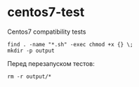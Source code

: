 # centos7-test
Centos7 compatibility tests

```
find . -name "*.sh" -exec chmod +x {} \;
mkdir -p output
```
Перед перезапуском тестов:
```
rm -r output/*
```
